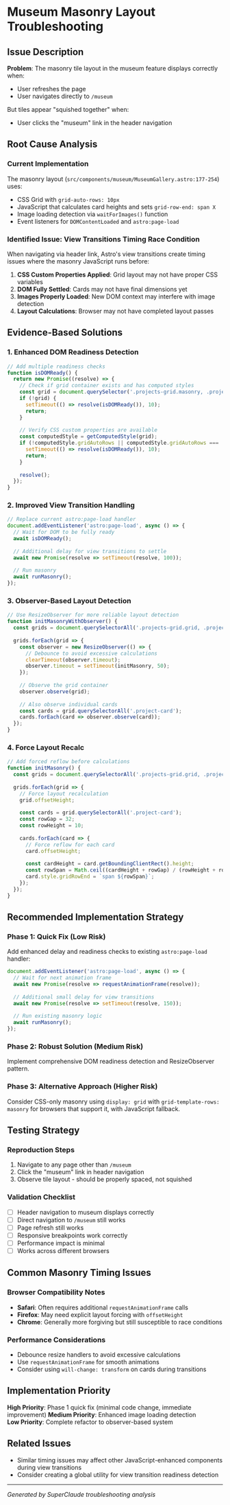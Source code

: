 # Museum Masonry Layout Troubleshooting

## Issue Description

**Problem**: The masonry tile layout in the museum feature displays correctly when:
- User refreshes the page
- User navigates directly to `/museum`

But tiles appear "squished together" when:
- User clicks the "museum" link in the header navigation

## Root Cause Analysis

### Current Implementation
The masonry layout (`src/components/museum/MuseumGallery.astro:177-254`) uses:
- CSS Grid with `grid-auto-rows: 10px`
- JavaScript that calculates card heights and sets `grid-row-end: span X`
- Image loading detection via `waitForImages()` function
- Event listeners for `DOMContentLoaded` and `astro:page-load`

### Identified Issue: View Transitions Timing Race Condition

When navigating via header link, Astro's view transitions create timing issues where the masonry JavaScript runs before:
1. **CSS Custom Properties Applied**: Grid layout may not have proper CSS variables
2. **DOM Fully Settled**: Cards may not have final dimensions yet
3. **Images Properly Loaded**: New DOM context may interfere with image detection
4. **Layout Calculations**: Browser may not have completed layout passes

## Evidence-Based Solutions

### 1. Enhanced DOM Readiness Detection
```javascript
// Add multiple readiness checks
function isDOMReady() {
  return new Promise((resolve) => {
    // Check if grid container exists and has computed styles
    const grid = document.querySelector('.projects-grid.masonry, .projects-grid.grid');
    if (!grid) {
      setTimeout(() => resolve(isDOMReady()), 10);
      return;
    }
    
    // Verify CSS custom properties are available
    const computedStyle = getComputedStyle(grid);
    if (!computedStyle.gridAutoRows || computedStyle.gridAutoRows === 'auto') {
      setTimeout(() => resolve(isDOMReady()), 10);
      return;
    }
    
    resolve();
  });
}
```

### 2. Improved View Transition Handling
```javascript
// Replace current astro:page-load handler
document.addEventListener('astro:page-load', async () => {
  // Wait for DOM to be fully ready
  await isDOMReady();
  
  // Additional delay for view transitions to settle
  await new Promise(resolve => setTimeout(resolve, 100));
  
  // Run masonry
  await runMasonry();
});
```

### 3. Observer-Based Layout Detection
```javascript
// Use ResizeObserver for more reliable layout detection
function initMasonryWithObserver() {
  const grids = document.querySelectorAll('.projects-grid.grid, .projects-grid.masonry');
  
  grids.forEach(grid => {
    const observer = new ResizeObserver(() => {
      // Debounce to avoid excessive calculations
      clearTimeout(observer.timeout);
      observer.timeout = setTimeout(initMasonry, 50);
    });
    
    // Observe the grid container
    observer.observe(grid);
    
    // Also observe individual cards
    const cards = grid.querySelectorAll('.project-card');
    cards.forEach(card => observer.observe(card));
  });
}
```

### 4. Force Layout Recalc
```javascript
// Add forced reflow before calculations
function initMasonry() {
  const grids = document.querySelectorAll('.projects-grid.grid, .projects-grid.masonry');
  
  grids.forEach(grid => {
    // Force layout recalculation
    grid.offsetHeight;
    
    const cards = grid.querySelectorAll('.project-card');
    const rowGap = 32;
    const rowHeight = 10;
    
    cards.forEach(card => {
      // Force reflow for each card
      card.offsetHeight;
      
      const cardHeight = card.getBoundingClientRect().height;
      const rowSpan = Math.ceil((cardHeight + rowGap) / (rowHeight + rowGap));
      card.style.gridRowEnd = `span ${rowSpan}`;
    });
  });
}
```

## Recommended Implementation Strategy

### Phase 1: Quick Fix (Low Risk)
Add enhanced delay and readiness checks to existing `astro:page-load` handler:

```javascript
document.addEventListener('astro:page-load', async () => {
  // Wait for next animation frame
  await new Promise(resolve => requestAnimationFrame(resolve));
  
  // Additional small delay for view transitions
  await new Promise(resolve => setTimeout(resolve, 150));
  
  // Run existing masonry logic
  await runMasonry();
});
```

### Phase 2: Robust Solution (Medium Risk)
Implement comprehensive DOM readiness detection and ResizeObserver pattern.

### Phase 3: Alternative Approach (Higher Risk)
Consider CSS-only masonry using `display: grid` with `grid-template-rows: masonry` for browsers that support it, with JavaScript fallback.

## Testing Strategy

### Reproduction Steps
1. Navigate to any page other than `/museum`
2. Click the "museum" link in header navigation
3. Observe tile layout - should be properly spaced, not squished

### Validation Checklist
- [ ] Header navigation to museum displays correctly
- [ ] Direct navigation to `/museum` still works
- [ ] Page refresh still works  
- [ ] Responsive breakpoints work correctly
- [ ] Performance impact is minimal
- [ ] Works across different browsers

## Common Masonry Timing Issues

### Browser Compatibility Notes
- **Safari**: Often requires additional `requestAnimationFrame` calls
- **Firefox**: May need explicit layout forcing with `offsetHeight`
- **Chrome**: Generally more forgiving but still susceptible to race conditions

### Performance Considerations
- Debounce resize handlers to avoid excessive calculations
- Use `requestAnimationFrame` for smooth animations
- Consider using `will-change: transform` on cards during transitions

## Implementation Priority

**High Priority**: Phase 1 quick fix (minimal code change, immediate improvement)
**Medium Priority**: Enhanced image loading detection  
**Low Priority**: Complete refactor to observer-based system

## Related Issues
- Similar timing issues may affect other JavaScript-enhanced components during view transitions
- Consider creating a global utility for view transition readiness detection

---
*Generated by SuperClaude troubleshooting analysis*